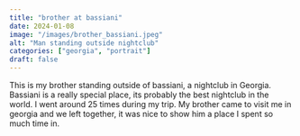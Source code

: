```yaml
---
title: "brother at bassiani"
date: 2024-01-08
image: "/images/brother_bassiani.jpeg"
alt: "Man standing outside nightclub"
categories: ["georgia", "portrait"]
draft: false
---
```


This is my brother standing outside of bassiani, a nightclub in Georgia. Bassiani is a really special place, its probably the best nightclub in the world. I went around 25 times during my trip. My brother came to visit me in georgia and we left together, it was nice to show him a place I spent so much time in. 